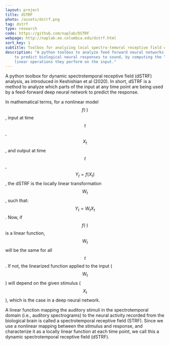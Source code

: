 ```yaml
---
layout: project
title: dSTRF
photo: /assets/dstrf.png
tag: dstrf
type: research
code: https://github.com/naplab/DSTRF
webpage: http://naplab.ee.columbia.edu/dstrf.html
sort_key: 1
subtitle: Toolbox for analyzing local spectro-temoral receptive field of neurons.
description: "A python toolbox to analyze feed forward neural networks trained
    to predict biological neural responses to sound, by computing the locally
    linear operations they perform on the input."
---
```


A python toolbox for dynamic spectrotemporal receptive field (dSTRF) analysis, as 
introduced in Keshishian et al (2020). In short, dSTRF is a method 
to analyze which parts of the input at any time point are being used by a 
feed-forward deep neural network to predict the response.

In mathematical terms, for a nonlinear model $$f(\cdot)$$, input at time 
$$t$$, $$X_t$$, and output at time $$t$$, $$Y_t = f(X_t)$$, the dSTRF is the 
locally linear transformation $$W_t$$, such that: $$Y_t = W_t X_t$$. Now, if 
$$f(\cdot)$$ is a linear function, $$W_t$$ will be the same for all $$t$$. If 
not, the linearized function applied to the input ($$W_t$$) will depend on the 
given stimulus ($$X_t$$), which is the case in a deep neural network.

A linear function mapping the auditory stimuli in the spectrotemporal domain 
(i.e., auditory spectrograms) to the neural activity recorded from the 
biological brain is called a spectrotemporal receptive field (STRF). Since 
we use a nonlinear mapping between the stimulus and response, and characterize 
it as a locally linear function at each time point, we call this a dynamic 
spectrotemporal receptive field (dSTRF).
